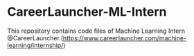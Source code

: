 # CareerLauncher-ML-Intern
This repository contains code files of Machine Learning Intern @CareerLauncher.(https://www.careerlauncher.com/machine-learning/internship/)
